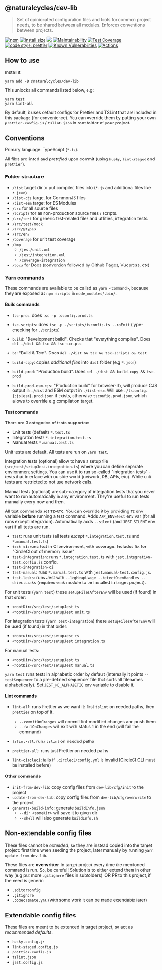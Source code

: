## @naturalcycles/dev-lib

> Set of opinionated configuration files and tools for common project needs, to be shared between
> all modules. Enforces conventions between projects.

[![npm](https://img.shields.io/npm/v/@naturalcycles/dev-lib/latest.svg)](https://www.npmjs.com/package/@naturalcycles/dev-lib)
[![install size](https://packagephobia.now.sh/badge?p=@naturalcycles/dev-lib)](https://packagephobia.now.sh/result?p=@naturalcycles/dev-lib)
[![](https://circleci.com/gh/NaturalCycles/dev-lib.svg?style=shield&circle-token=cbb20b471eb9c1d5ed975e28c2a79a45671d78ea)](https://circleci.com/gh/NaturalCycles/dev-lib)
[![Maintainability](https://api.codeclimate.com/v1/badges/2f796927dce4bc0db5f6/maintainability)](https://codeclimate.com/github/NaturalCycles/dev-lib/maintainability)
[![Test Coverage](https://api.codeclimate.com/v1/badges/2f796927dce4bc0db5f6/test_coverage)](https://codeclimate.com/github/NaturalCycles/dev-lib/test_coverage)
[![code style: prettier](https://img.shields.io/badge/code_style-prettier-ff69b4.svg?style=flat-square)](https://github.com/prettier/prettier)
[![Known Vulnerabilities](https://snyk.io/package/npm/snyk/badge.svg)](https://snyk.io/package/npm/@naturalcycles/dev-lib)
[![Actions](https://github.com/NaturalCycles/dev-lib/workflows/default/badge.svg)](https://github.com/NaturalCycles/dev-lib/actions)

## How to use

Install it:

    yarn add -D @naturalcycles/dev-lib

This unlocks all commands listed below, e.g:

    yarn test
    yarn lint-all

By default, it uses default configs for Prettier and TSLint that are included in this package (for
convenience). You can override them by putting your own `prettier.config.js` / `tslint.json` in root
folder of your project.

## Conventions

Primary language: TypeScript (`*.ts`).

All files are linted and _prettified_ upon commit (using `husky`, `lint-staged` and `prettier`).

### Folder structure

- `/dist` target dir to put compiled files into (`*.js` and additional files like `*.json`)
- `/dist-cjs` target for CommonJS files
- `/dist-esm` target for ES Modules
- `/src` for all source files
- `/scripts` for all non-production source files / scripts.
- `/src/test` for generic test-related files and utilities, integration tests.
- `/src/test/mock`
- `/src/@types`
- `/src/env`
- `/coverage` for unit test coverage
- `/tmp`
  - `/jest/unit.xml`
  - `/jest/integration.xml`
  - `/coverage-integration`
- `/docs` for Docs (convention followed by Github Pages, Vuepress, etc)

### Yarn commands

These commands are available to be called as `yarn <command>`, because they are exposed as
`npm scripts` in `node_modules/.bin/`.

#### Build commands

- `tsc-prod`: does `tsc -p tsconfig.prod.ts`
- `tsc-scripts`: does `tsc -p ./scripts/tsconfig.ts --noEmit` (type-checking for `./scripts`)

- `build`: "Development build". Checks that "everything compiles". Does
  `del ./dist && tsc && tsc-scripts`
- `bt`: "Build & Test". Does `del ./dist && tsc && tsc-scripts && test`

- `build-copy`: copies _additional files_ into `dist` folder (e.g `*.json`)
- `build-prod`: "Production build". Does `del ./dist && build-copy && tsc-prod`
- `build-prod-esm-cjs`: "Production build" for browser-lib, will produce CJS output in `./dist` and
  ESM output in `./dist-esm`. Will use `./tsconfig.{cjs|esm}.prod.json` if exists, otherwise
  `tsconfig.prod.json`, which allows to override e.g compilation target.

#### Test commands

There are 3 categories of tests supported:

- Unit tests (default) `*.test.ts`
- Integration tests `*.integration.test.ts`
- Manual tests `*.manual.test.ts`

Unit tests are default. All tests are run on `yarn test`.

Integration tests (optional) allow to have a setup file (`src/test/setupJest.integration.ts`) where
you can define separate environment settings. You can use it to run so-called "integration tests" -
tests that interface with outside world (network, DB, APIs, etc). While unit tests are restricted to
not use network calls.

Manual tests (optional) are sub-category of integration tests that you never want to run
automatically in any environment. They're useful to run tests manually every now and then.

All test commands set `TZ=UTC`. You can override it by providing `TZ` env variable **before**
running a test command. Adds `APP_ENV=test` env var (for all runs except integration). Automatically
adds `--silent` (and `JEST_SILENT` env var) if all tests are run.

- `test`: runs unit tests (all tests _except_ `*.integration.test.ts` and `*.manual.test.ts`)
- `test-ci`: runs test in CI environment, with coverage. Includes fix for "CircleCI out of memory
  issue"
- `test-integration`: runs `*.integration.test.ts` with `jest.integration-test.config.js` config.
- `test-integration-ci`
- `test-manual`: runs `*.manual.test.ts` with `jest.manual-test.config.js`.
- `test-leaks`: runs Jest with `--logHeapUsage --detectOpenHandles --detectLeaks` (requires `weak`
  module to be installed in target project).

For unit tests (`yarn test`) these `setupFilesAfterEnv` will be used (if found) in that order:

- `<rootDir>/src/test/setupJest.ts`
- `<rootDir>/src/test/setupJest.unit.ts`

For integration tests (`yarn test-integration`) these `setupFilesAfterEnv` will be used (if found)
in that order:

- `<rootDir>/src/test/setupJest.ts`
- `<rootDir>/src/test/setupJest.integration.ts`

For manual tests:

- `<rootDir>/src/test/setupJest.ts`
- `<rootDir>/src/test/setupJest.manual.ts`

`yarn test` runs tests in alphabetic order by default (internally it points `--testSequencer` to a
pre-defined sequencer file that sorts all filenames alphabetically). Set `JEST_NO_ALPHABETIC` env
variable to disable it.

#### Lint commands

- `lint-all`: runs Prettier as we want it: first `tslint` on needed paths, then `prettier` on top of
  it.

  - `--commitOnChanges` will commit lint-modified changes and push them
  - `--failOnChanges` will exit with status 1 in the end (will fail the command)

- `tslint-all`: runs `tslint` on needed paths
- `prettier-all`: runs just Prettier on needed paths
- `lint-circleci`: fails if `.circleci/config.yml` is invalid
  ([CircleCI CLI](https://circleci.com/docs/2.0/local-cli/) must be installed before)

#### Other commands

- `init-from-dev-lib`: copy config files from `dev-lib/cfg/init` to the project
- `update-from-dev-lib`: copy config files from `dev-lib/cfg/overwrite` to the project
- `generate-build-info`: generate `buildInfo.json`
  - `--dir <someDir>` will save it to given dir
  - `--shell` will also generate `buildInfo.sh`

## Non-extendable config files

These files cannot be _extended_, so they are instead copied into the target project: first time
when seeding the project, later manually by running `yarn update-from-dev-lib`.

These files are **overwritten** in target project every time the mentioned command is run. So, be
careful! Solution is to either extend them in other way (e.g put more `.gitignore` files in
subfolders), OR PR to this project, if the need is generic.

- `.editorconfig`
- `.gitignore`
- `.codeclimate.yml` (with some work it can be made extendable later)

## Extendable config files

These files are meant to be extended in target project, so act as _recommended defaults_.

- `husky.config.js`
- `lint-staged.config.js`
- `prettier.config.js`
- `tslint.json`
- `jest.config.js`
